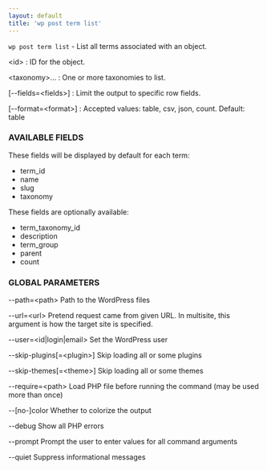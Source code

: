 ```yaml
---
layout: default
title: 'wp post term list'
---
```


`wp post term list` - List all terms associated with an object.

&lt;id&gt;
: ID for the object.

&lt;taxonomy&gt;...
: One or more taxonomies to list.

[\--fields=&lt;fields&gt;]
: Limit the output to specific row fields.

[\--format=&lt;format&gt;]
: Accepted values: table, csv, json, count. Default: table

### AVAILABLE FIELDS

These fields will be displayed by default for each term:

* term_id
* name
* slug
* taxonomy

These fields are optionally available:

* term_taxonomy_id
* description
* term_group
* parent
* count

### GLOBAL PARAMETERS

  \--path=&lt;path&gt;
      Path to the WordPress files

  \--url=&lt;url&gt;
      Pretend request came from given URL. In multisite, this argument is how the target site is specified.

  \--user=&lt;id|login|email&gt;
      Set the WordPress user

  \--skip-plugins[=&lt;plugin&gt;]
      Skip loading all or some plugins

  \--skip-themes[=&lt;theme&gt;]
      Skip loading all or some themes

  \--require=&lt;path&gt;
      Load PHP file before running the command (may be used more than once)

  \--[no-]color
      Whether to colorize the output

  \--debug
      Show all PHP errors

  \--prompt
      Prompt the user to enter values for all command arguments

  \--quiet
      Suppress informational messages



